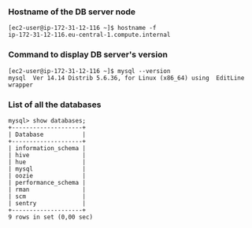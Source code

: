 ### Hostname of the DB server node
```
[ec2-user@ip-172-31-12-116 ~]$ hostname -f
ip-172-31-12-116.eu-central-1.compute.internal

```

### Command to display DB server's version
```
[ec2-user@ip-172-31-12-116 ~]$ mysql --version
mysql  Ver 14.14 Distrib 5.6.36, for Linux (x86_64) using  EditLine wrapper
```

### List of all the databases
```
mysql> show databases;
+--------------------+
| Database           |
+--------------------+
| information_schema |
| hive               |
| hue                |
| mysql              |
| oozie              |
| performance_schema |
| rman               |
| scm                |
| sentry             |
+--------------------+
9 rows in set (0,00 sec)
```

